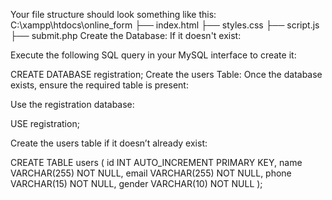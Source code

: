 Your file structure should look something like this:
C:\xampp\htdocs\online_form
  ├── index.html
  ├── styles.css
  ├── script.js
  ├── submit.php
Create the Database: If it doesn't exist:

Execute the following SQL query in your MySQL interface to create it:

CREATE DATABASE registration;
Create the users Table: Once the database exists, ensure the required table is present:

Use the registration database:

USE registration;

Create the users table if it doesn’t already exist:

CREATE TABLE users (
    id INT AUTO_INCREMENT PRIMARY KEY,
    name VARCHAR(255) NOT NULL,
    email VARCHAR(255) NOT NULL,
    phone VARCHAR(15) NOT NULL,
    gender VARCHAR(10) NOT NULL
);

